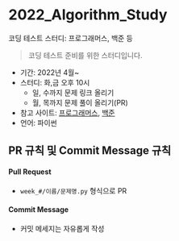 # 2022_Algorithm_Study
코딩 테스트 스터디: 프로그래머스, 백준 등

> 코딩 테스트 준비를 위한 스터디입니다. 
- 기간: 2022년 4월~
- 스터디: 화,금 오후 10시
    - 일, 수까지 문제 링크 올리기
    - 월, 목까지 문제 풀이 올리기(PR)
- 참고 사이트: [프로그래머스](https://programmers.co.kr/learn/challenges), [백준](https://www.acmicpc.net/)
- 언어: 파이썬

## PR 규칙 및 Commit Message 규칙

#### Pull Request

- `week_#/이름/문제명.py` 형식으로 PR 

#### Commit Message

- 커밋 메세지는 자유롭게 작성